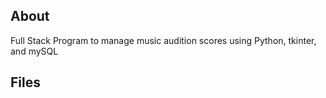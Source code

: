 ## About
Full Stack Program to manage music audition scores using Python, tkinter, and mySQL

## Files
###
